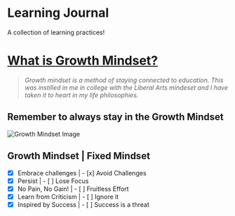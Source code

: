 # Learning Journal
A collection of learning practices! 



# [What is **Growth Mindset?**](documents/markdown.md) 
> *Growth mindset is a method of staying connected to education. This was instilled in me in college with the Liberal Arts mindeset and I have taken it to heart in my life philosophies.*

## Remember to always stay in the **Growth Mindset**
![Growth Mindset Image](https://3kllhk1ibq34qk6sp3bhtox1-wpengine.netdna-ssl.com/wp-content/uploads/NewGrowthMindset2.png)

## Growth Mindset | Fixed Mindset
-[x] Embrace challenges | - [x] Avoid Challenges
- [x] Persist | - [ ] Lose Focus
- [x] No Pain, No Gain! | -  [ ] Fruitless Effort
- [x] Learn from Criticism | - [ ] Ignore it
- [x] Inspired by Success | - [ ] Success is a threat
